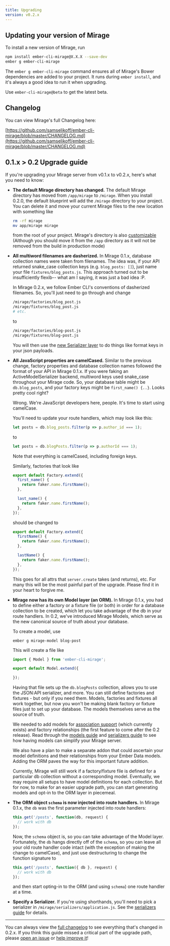 ```yaml
---
title: Upgrading
version: v0.2.x
---
```


## Updating your version of Mirage

To install a new version of Mirage, run

```sh
npm install ember-cli-mirage@X.X.X --save-dev
ember g ember-cli-mirage
```

The `ember g ember-cli-mirage` command ensures all of Mirage's Bower dependencies are added to your project. It runs during `ember install`, and it's always a good idea to run it when upgrading.

Use `ember-cli-mirage@beta` to get the latest beta.

## Changelog

You can view Mirage's full Changelog here:

[https://github.com/samselikoff/ember-cli-mirage/blob/master/CHANGELOG.md](https://github.com/samselikoff/ember-cli-mirage/blob/master/CHANGELOG.md)

## 0.1.x > 0.2 Upgrade guide

If you're upgrading your Mirage server from v0.1.x to v0.2.x, here's what you need to know:

  - **The default Mirage directory has changed.** The default Mirage directory has moved from `/app/mirage` to `/mirage`. When you install 0.2.0, the default blueprint will add the `/mirage` directory to your project. You can delete it and move your current Mirage files to the new location with something like

    ```sh
    rm -rf mirage
    mv app/mirage mirage
    ```

    from the root of your project. Mirage's directory is also [customizable](../configuration/#directory) (Although you should move it from the `/app` directory as it will not be removed from the build in production mode)

  - **All multiword filenames are dasherized.** In Mirage 0.1.x, database collection names were taken from filenames. The idea was, if your API returned snake_case collection keys (e.g. `blog_posts: []`), just name your file `fixtures/blog_posts.js`. This approach turned out to be insufficiently flexib-- what am I saying, it was just a bad idea :P.

    In Mirage 0.2.x, we follow Ember CLI's conventions of dasherized filenames. So, you'll just need to go through and change

    ```sh
    /mirage/factories/blog_post.js
    /mirage/fixtures/blog_post.js
    # etc.
    ```

    to

    ```sh
    /mirage/factories/blog-post.js
    /mirage/fixtures/blog-post.js
    ```

    You will then use the [new Serializer layer](../serializers) to do things like format keys in your json payloads.

  - **All JavaScript properties are camelCased.** Similar to the previous change, factory properties and database collection names followed the format of your API in Mirage 0.1.x. If you were faking an ActiveModelSerializer backend, multiword keys used snake_case throughout your Mirage code. So, your database table might be `db.blog_posts`, and your factory keys might be `first_name() {..}`. Looks pretty cool right?

    Wrong. We're JavaScript developers here, people. It's time to start using camelCase.

    You'll need to update your route handlers, which may look like this:

    ```js
    let posts = db.blog_posts.filter(p => p.author_id === 1);
    ```

    to

    ```js
    let posts = db.blogPosts.filter(p => p.authorId === 1);
    ```

    Note that everything is camelCased, including foreign keys.

    Similarly, factories that look like

    ```js
    export default Factory.extend({
      first_name() {
        return faker.name.firstName();
      },

      last_name() {
        return faker.name.firstName();
      },
    });
    ```

    should be changed to

    ```js
    export default Factory.extend({
      firstName() {
        return faker.name.firstName();
      },

      lastName() {
        return faker.name.firstName();
      },
    });
    ```

    This goes for all attrs that `server.create` takes (and returns), etc. For many this will be the most painful part of the upgrade. Please find it in your heart to forgive me.

  - **Mirage now has its own Model layer (an ORM).** In Mirage 0.1.x, you had to define either a factory or a fixture file (or both) in order for a database collection to be created, which let you take advantage of the db in your route handlers. In 0.2, we've introduced Mirage Models, which serve as the new canonical source of truth about your database.

    To create a model, use

    ```
    ember g mirage-model blog-post
    ```

    This will create a file like

    ```js
    import { Model } from 'ember-cli-mirage';

    export default Model.extend({

    });
    ```

    Having that file sets up the `db.blogPosts` collection, allows you to use the JSON:API serializer, and more. You can still define factories and fixtures - but only if you need them. <!-- not yet! in 0.6.0 For instance, given the model above, `server.create('blog-post')` would create a blank `blog-post` model. You could then make a factory for models that need more customization. --> Models, factories and fixtures all work together, but now you won't be making blank factory or fixture files just to set up your database. The models themselves serve as the source of truth.

    We needed to add models for [association support](../models/#associations) (which currently exists) and factory relationships (the first feature to come after the 0.2 release). Read through the [models guide](../models) and [serializers guide](../serializers) to see how having models can simplify your Mirage server.

    We also have a plan to make a separate addon that could ascertain your model definitions and their relationships from your Ember Data models. Adding the ORM paves the way for this important future addition.

    Currently, Mirage will still work if a factory/fixture file is defined for a particular db collection without a corresponding model. Eventually, we may require all setups to have model definitions for each collection. But for now, to make for an easier upgrade path, you can start generating models and opt-in to the ORM layer in piecemeal.

- **The ORM object `schema` is now injected into route handlers.** In Mirage 0.1.x, the `db` was the first parameter injected into route handlers:

  ```js
  this.get('/posts', function(db, request) {
    // work with db
  });
  ```

  Now, the `schema` object is, so you can take advantage of the Model layer. Fortunately, the `db` hangs directly off of the `schema`, so you can leave all your old route handler code intact (with the exception of making the change to camelCase), and just use destructuring to change the function signature to

  ```js
  this.get('/posts', function({ db }, request) {
    // work with db
  });
  ```

  and then start opting-in to the ORM (and using `schema`) one route handler at a time.
  
- **Specify a Serializer.** If you're using shorthands, you'll need to pick a serializer in `/mirage/serializers/application.js`. See the [serializers guide](../serializers) for details.

---

You can always view the [full changelog](https://github.com/samselikoff/ember-cli-mirage/blob/master/CHANGELOG.md) to see everything that's changed in 0.2.x. If you think this guide missed a critical part of the upgrade path, please [open an issue](https://github.com/samselikoff/ember-cli-mirage/issues/new) or [help improve it](https://github.com/samselikoff/ember-cli-mirage/edit/gh-pages/docs/v0.2.x/upgrading.md)!
